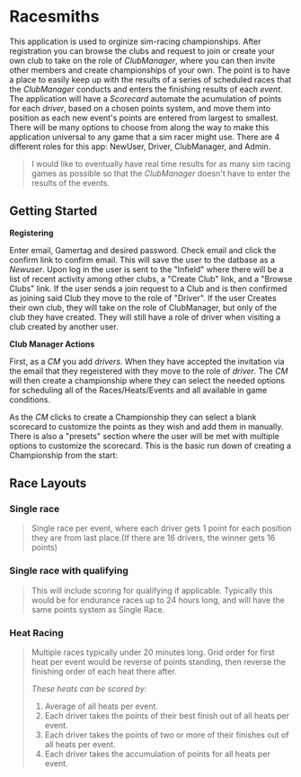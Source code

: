# Racesmiths

 This application is used to orginize sim-racing championships.  After registration you can browse the clubs and request to join or create your own club to take on the role of *ClubManager*, where you can then invite other members and create championships of your own. The point is to have a place to easily keep up with the results of a series of scheduled races that the *ClubManager* conducts and enters the finishing results of each *event*.  The application will have a *Scorecard* automate the acumulation of points for each *driver*, based on a chosen points system, and move them into position as each new event's points are entered from largest to smallest.  There will be many options to choose from along the way to make this application universal to any game that a sim racer might use.  There are 4 different roles for this app: NewUser, Driver, ClubManager, and Admin.
 
 > I would like to eventually have real time results for as many sim racing games as possible so that the *ClubManager* doesn't have to enter the results of the events.
 
## Getting Started

**Registering**

 Enter email, Gamertag and desired password.  Check email and click the confirm link to confirm email.  This will save the user to the datbase as a *Newuser*.  Upon log in the user is sent to the "Infield" where there will be a list of recent activity among other clubs, a "Create Club" link, and a "Browse Clubs" link.  If the user sends a join request to a Club and is then confirmed as joining said Club they move to the role of "Driver".  If the user Creates their own club, they will take on the role of ClubManager, but only of the club they have created.  They will still have a role of driver when visiting a club created by another user.

**Club Manager Actions**

 First, as a *CM* you add *drivers*. When they have accepted the invitation via the email that they regeistered with they move to the role of *driver*.  The *CM* will then create a championship where they can select the needed options for scheduling all of the Races/Heats/Events and all available in game conditions.  


 As the *CM* clicks to create a Championship they can select a blank scorecard to customize the points as they wish and add them in manually.  There is also a "presets" section where the user will be met with multiple options to customize the scorecard.  This is the basic run down of creating a Championship from the start:
 
## Race Layouts

### Single race
> Single race per event, where each driver gets 1 point for each position they are from last place.(If there are 16 drivers, the winner gets 16 points)

### Single race with qualifying
> This will include scoring for qualifying if applicable.  Typically this would be for endurance races up to 24 hours long, and will have the same points system as Single Race.

### Heat Racing
> Multiple races typically under 20 minutes long.  Grid order for first heat per event would be reverse of points standing, then reverse the finishing order of each heat there after.
> 
> *These heats can be scored by:*
> 1. Average of all heats per event.
> 2. Each driver takes the points of their best finish out of all heats per event.
> 3. Each driver takes the points of two or more of their finishes out of all heats per event.
> 4. Each driver takes the accumulation of points for all heats per event.

### 

